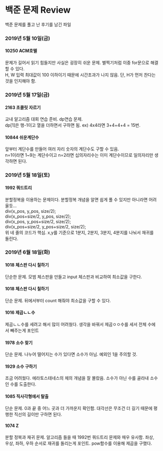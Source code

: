 # 백준 문제 Review
백준 문제를 풀고 난 후기를 남긴 파일  

### 2019년 5월 10일(금)
#### 10250 ACM호텔
문제가 길어서 읽기 힘들지만 사실은 굉장히 쉬운 문제. 별찍기처럼 이중 for문으로 해결할 수 있다.  
H, W 입력 최대값이 100 이하이기 때문에 시간초과가 나지 않음. 단, H가 먼저 찬다는 것을 인지해야 함.

### 2019년 5월 17일(금)
#### 2163 초콜릿 자르기
교내 알고리즘 대회 연습 준비. dp연습 문제.  
dp[1]은 행-1이고 열을 더하면서 구하면 됨. ex) 4x4라면 3+4+4+4 = 15번.

#### 10844 쉬운계단수
앞부터 계단수를 만들어 여러 자리 숫자의 계단수도 구할 수 있음.  
n=1이라면 1~9는 계단수이고 n=2라면 십의자리수는 이미 계단수이므로 일의자리만 생각하면 된다.

### 2019년 5월 18일(토)
#### 1992 쿼드트리
분할정복을 이용하는 문제이다. 분할정복 개념을 알면 쉽게 풀 수 있지만 아니라면 어려울듯...  
div(x_pos, y_pos, size/2);  
div(x_pos+size/2, y_pos, size/2);  
div(x_pos, y_pos+size/2, size/2);  
div(x_pos+size/2, y_pos+size/2, size/2);  
위 네 줄의 코드가 핵심. x,y를 기준으로 1분지, 2분지, 3분지, 4분지를 나눠서 재귀를 돌린다.

### 2019년 6월 18일(화)
#### 1018 체스판 다시 칠하기  
단순한 문제. 모범 체스판을 만들고 input 체스판과 비교하여 최소값을 구한다.  
#### 1018 체스판 다시 칠하기  
단순 문제. 뒤에서부터 count 해줘야 최소값을 구할 수 있다.
#### 1016 제곱ㄴㄴ수  
제곱ㄴㄴ수를 세려고 해서 많이 어려웠다. 생각을 바꿔서 제곱ㅇㅇ수를 세서 전체 수에서 빼주는게 포인트  
#### 1978 소수 찾기  
단순 문제. 나누어 떨어지는 수가 있다면 소수가 아님. 예외인 1을 주의할 것.  
#### 1929 소수 구하기  
조금 어려웠다. 에라토스테네스의 체의 개념을 잘 몰랐음. 소수가 아닌 수를 골라내 소수인 수를 도출한다.
#### 1085 직사각형에서 탈출  
단순 문제. 0과 끝 중 어느 곳과 더 가까운지 확인함. 대각선은 무조건 더 길기 때문에 평행한 직선의 길이만 구하면 된다.  
#### 1074 Z  
분할 정복과 재귀 문제. 알고리즘 들을 때 1992번 쿼드트리 문제와 매우 유사함. 좌상, 우상, 좌하, 우하 순서로 재귀를 돌리는게 포인트. pow함수를 이용해 제곱을 구했다.
